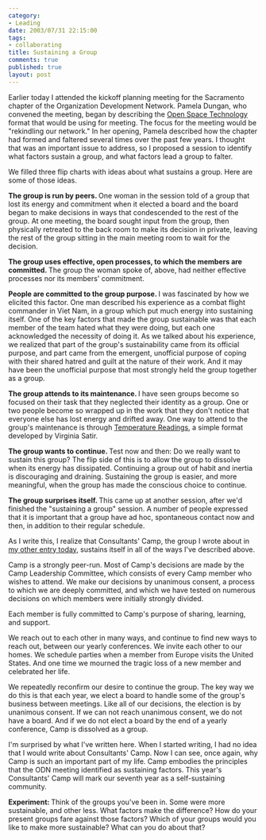 ```yaml
--- 
category: 
- Leading
date: 2003/07/31 22:15:00
tags: 
- collaborating
title: Sustaining a Group
comments: true
published: true
layout: post
---
```


<p> Earlier today I attended the kickoff planning meeting for the Sacramento chapter of the Organization Development Network. Pamela Dungan, who convened the meeting, began by describing the <a href="open_space_technology/">Open Space Technology</a> format that would be using for meeting. The focus for the meeting would be "rekindling our network." In her opening, Pamela described how the chapter had formed and faltered several times over the past few years. I thought that was an important issue to address, so I proposed a session to identify what factors sustain a group, and what factors lead a group to falter. </p>
<p> We filled three flip charts with ideas about what sustains a group. Here are some of those ideas. </p>
<p>
<strong> The group is run by peers. </strong> One woman in the session told of a group that lost its energy and commitment when it elected a board and the board began to make decisions in ways that condescended to the rest of the group. At one meeting, the board sought input from the group, then physically retreated to the back room to make its decision in private, leaving the rest of the group sitting in the main meeting room to wait for the decision. </p>
<p>
<strong> The group uses effective, open processes, to which the members are committed. </strong> The group the woman spoke of, above, had neither effective processes nor its members' commitment. </p>
<p>
<strong> People are committed to the group purpose. </strong> I was fascinated by how we elicited this factor. One man described his experience as a combat flight commander in Viet Nam, in a group which put much energy into sustaining itself. One of the key factors that made the group sustainable was that each member of the team hated what they were doing, but each one acknowledged the necessity of doing it. As we talked about his experience, we realized that part of the group's sustainability came from its official purpose, and part came from the emergent, unofficial purpose of coping with their shared hatred and guilt at the nature of their work. And it may have been the unofficial purpose that most strongly held the group together as a group. </p>
<p>
<strong> The group attends to its maintenance. </strong> I have seen groups become so focused on their task that they neglected their identity as a group. One or two people become so wrapped up in the work that they don't notice that everyone else has lost energy and drifted away. One way to attend to the group's maintenance is through <a href="http://dhemery.com/articles/temperature_reading/">Temperature Readings</a>, a simple format developed by Virginia Satir. </p>
<p>
<strong> The group wants to continue. </strong> Test now and then: Do we really want to sustain this group? The flip side of this is to allow the group to dissolve when its energy has dissipated. Continuing a group out of habit and inertia is discouraging and draining. Sustaining the group is easier, and more meaningful, when the group has made the conscious choice to continue. </p>
<p>
<strong> The group surprises itself. </strong> This came up at another session, after we'd finished the "sustaining a group" session. A number of people expressed that it is important that a group have ad hoc, spontaneous contact now and then, in addition to their regular schedule. </p>
<p> As I write this, I realize that Consultants' Camp, the group I wrote about in <a href="open_space_technology/">my other entry today</a>, sustains itself in all of the ways I've described above. </p>
<p> Camp is a strongly peer-run. Most of Camp's decisions are made by the Camp Leadership Committee, which consists of every Camp member who wishes to attend. We make our decisions by unanimous consent, a process to which we are deeply committed, and which we have tested on numerous decisions on which members were initially strongly divided. </p>
<p> Each member is fully committed to Camp's purpose of sharing, learning, and support. </p>
<p> We reach out to each other in many ways, and continue to find new ways to reach out, between our yearly conferences. We invite each other to our homes. We schedule parties when a member from Europe visits the United States. And one time we mourned the tragic loss of a new member and celebrated her life. </p>
<p> We repeatedly reconfirm our desire to continue the group. The key way we do this is that each year, we elect a board to handle some of the group's business between meetings. Like all of our decisions, the election is by unanimous consent. If we can not reach unanimous consent, we do not have a board. And if we do not elect a board by the end of a yearly conference, Camp is dissolved as a group. </p>
<p> I'm surprised by what I've written here. When I started writing, I had no idea that I would write about Consultants' Camp. Now I can see, once again, why Camp is such an important part of my life. Camp embodies the principles that the ODN meeting identified as sustaining factors. This year's Consultants' Camp will mark our seventh year as a self-sustaining community. </p>
<p>
<strong> Experiment: </strong> Think of the groups you've been in. Some were more sustainable, and other less. What factors make the difference? How do your present groups fare against those factors? Which of your groups would you like to make more sustainable? What can you do about that? </p>
